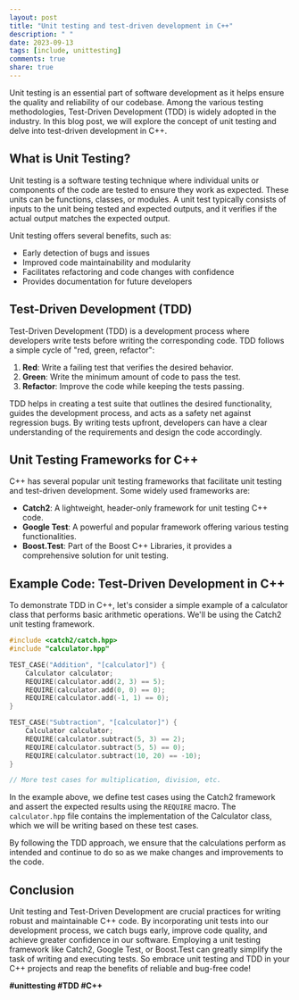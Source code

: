 ```yaml
---
layout: post
title: "Unit testing and test-driven development in C++"
description: " "
date: 2023-09-13
tags: [include, unittesting]
comments: true
share: true
---
```


Unit testing is an essential part of software development as it helps ensure the quality and reliability of our codebase. Among the various testing methodologies, Test-Driven Development (TDD) is widely adopted in the industry. In this blog post, we will explore the concept of unit testing and delve into test-driven development in C++.

## What is Unit Testing?
Unit testing is a software testing technique where individual units or components of the code are tested to ensure they work as expected. These units can be functions, classes, or modules. A unit test typically consists of inputs to the unit being tested and expected outputs, and it verifies if the actual output matches the expected output.

Unit testing offers several benefits, such as:
- Early detection of bugs and issues
- Improved code maintainability and modularity
- Facilitates refactoring and code changes with confidence
- Provides documentation for future developers

## Test-Driven Development (TDD)
Test-Driven Development (TDD) is a development process where developers write tests before writing the corresponding code. TDD follows a simple cycle of "red, green, refactor":
1. **Red**: Write a failing test that verifies the desired behavior.
2. **Green**: Write the minimum amount of code to pass the test.
3. **Refactor**: Improve the code while keeping the tests passing.

TDD helps in creating a test suite that outlines the desired functionality, guides the development process, and acts as a safety net against regression bugs. By writing tests upfront, developers can have a clear understanding of the requirements and design the code accordingly.

## Unit Testing Frameworks for C++
C++ has several popular unit testing frameworks that facilitate unit testing and test-driven development. Some widely used frameworks are:
- **Catch2**: A lightweight, header-only framework for unit testing C++ code.
- **Google Test**: A powerful and popular framework offering various testing functionalities.
- **Boost.Test**: Part of the Boost C++ Libraries, it provides a comprehensive solution for unit testing.

## Example Code: Test-Driven Development in C++
To demonstrate TDD in C++, let's consider a simple example of a calculator class that performs basic arithmetic operations. We'll be using the Catch2 unit testing framework.

```cpp
#include <catch2/catch.hpp>
#include "calculator.hpp"

TEST_CASE("Addition", "[calculator]") {
    Calculator calculator;
    REQUIRE(calculator.add(2, 3) == 5);
    REQUIRE(calculator.add(0, 0) == 0);
    REQUIRE(calculator.add(-1, 1) == 0);
}

TEST_CASE("Subtraction", "[calculator]") {
    Calculator calculator;
    REQUIRE(calculator.subtract(5, 3) == 2);
    REQUIRE(calculator.subtract(5, 5) == 0);
    REQUIRE(calculator.subtract(10, 20) == -10);
}

// More test cases for multiplication, division, etc.
```

In the example above, we define test cases using the Catch2 framework and assert the expected results using the `REQUIRE` macro. The `calculator.hpp` file contains the implementation of the Calculator class, which we will be writing based on these test cases.

By following the TDD approach, we ensure that the calculations perform as intended and continue to do so as we make changes and improvements to the code.

## Conclusion
Unit testing and Test-Driven Development are crucial practices for writing robust and maintainable C++ code. By incorporating unit tests into our development process, we catch bugs early, improve code quality, and achieve greater confidence in our software. Employing a unit testing framework like Catch2, Google Test, or Boost.Test can greatly simplify the task of writing and executing tests. So embrace unit testing and TDD in your C++ projects and reap the benefits of reliable and bug-free code!

**#unittesting #TDD #C++**